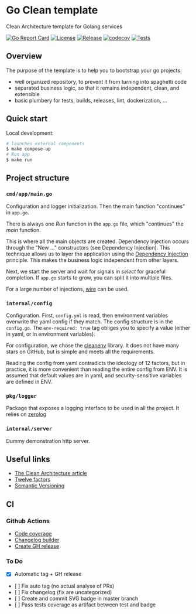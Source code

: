 # Go Clean template

Clean Architecture template for Golang services

[![Go Report Card](https://goreportcard.com/badge/github.com/jtbonhomme/go-template)](https://goreportcard.com/report/github.com/jtbonhomme/go-template)
[![License](https://img.shields.io/github/license/jtbonhomme/go-template.svg)](https://github.com/jtbonhomme/go-template/blob/master/LICENSE)
[![Release](https://img.shields.io/github/v/release/jtbonhomme/go-template.svg)](https://github.com/jtbonhomme/go-template/releases/)
[![codecov](https://codecov.io/gh/jtbonhomme/go-template/branch/master/graph/badge.svg?token=XE3E0X3EVQ)](https://codecov.io/gh/jtbonhomme/go-template)
[![Tests](https://github.com/jtbonhomme/go-template/actions/workflows/tests.yml/badge.svg?branch=master)](https://github.com/jtbonhomme/go-template/actions/workflows/tests.yml)

## Overview
The purpose of the template is to help you to bootstrap your go projects:
- well organized repository, to prevent it from turning into spaghetti code
- separated business logic, so that it remains independent, clean, and extensible
- basic plumbery for tests, builds, releases, lint, dockerization, ...

## Quick start
Local development:
```sh
# launches external components
$ make compose-up
# Run app
$ make run
```

## Project structure
### `cmd/app/main.go`
Configuration and logger initialization. Then the main function "continues" in `app.go`.

There is always one _Run_ function in the `app.go` file, which "continues" the _main_ function.

This is where all the main objects are created.
Dependency injection occurs through the "New ..." constructors (see Dependency Injection).
This technique allows us to layer the application using the [Dependency Injection](#dependency-injection) principle.
This makes the business logic independent from other layers.

Next, we start the server and wait for signals in _select_ for graceful completion.
If `app.go` starts to grow, you can split it into multiple files.

For a large number of injections, [wire](https://github.com/google/wire) can be used.

### `internal/config`
Configuration. First, `config.yml` is read, then environment variables overwrite the yaml config if they match.
The config structure is in the `config.go`.
The `env-required: true` tag obliges you to specify a value (either in yaml, or in environment variables).

For configuration, we chose the [cleanenv](https://github.com/ilyakaznacheev/cleanenv) library.
It does not have many stars on GitHub, but is simple and meets all the requirements.

Reading the config from yaml contradicts the ideology of 12 factors, but in practice, it is more convenient than
reading the entire config from ENV.
It is assumed that default values are in yaml, and security-sensitive variables are defined in ENV.

### `pkg/logger`
Package that exposes a logging interface to be used in all the project. It relies on [zerolog](https://github.com/rs/zerolog)

### `internal/server`
Dummy demonstration http server.

## Useful links
- [The Clean Architecture article](https://blog.cleancoder.com/uncle-bob/2012/08/13/the-architecture.html)
- [Twelve factors](https://12factor.net/ru/)
- [Semantic Versioning](https://semver.org/)

## CI

### Github Actions

* [Code coverage](https://github.com/romeovs/lcov-reporter-action)
* [Changelog builder](https://github.com/mikepenz/release-changelog-builder-action)
* [Create GH release](https://github.com/softprops/action-gh-release)

### To Do

* [x] Automatic tag + GH release
* [ ] Fix auto tag (no actual analyse of PRs)
* [ ] Fix changelog (fix are uncategorized)
* [ ] Create and commit SVG badge in master branch
* [ ] Pass tests coverage as artifact between test and badge
